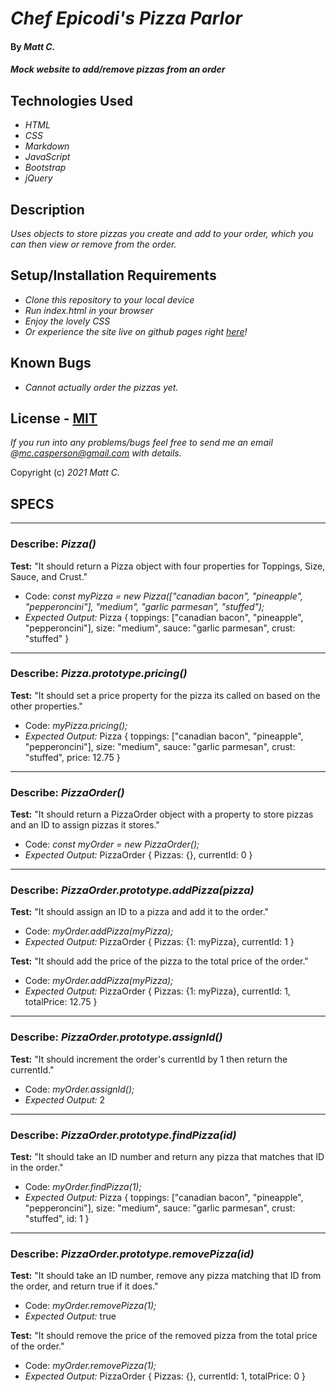 # _Chef Epicodi's Pizza Parlor_

#### By _**Matt C.**_

#### _Mock website to add/remove pizzas from an order_

## Technologies Used

* _HTML_
* _CSS_
* _Markdown_
* _JavaScript_
* _Bootstrap_
* _jQuery_

## Description

_Uses objects to store pizzas you create and add to your order, which you can then view or remove from the order._

## Setup/Installation Requirements

* _Clone this repository to your local device_
* _Run index.html in your browser_
* _Enjoy the lovely CSS_
* _Or experience the site live on github pages right [here](https://catperso.github.io/pizza-parlor)!_

## Known Bugs

* _Cannot actually order the pizzas yet._

## License - [MIT](https://opensource.org/licenses/MIT)

_If you run into any problems/bugs feel free to send me an email @mc.casperson@gmail.com with details._

Copyright (c) _2021_ _Matt C._

## **SPECS**

---

### Describe: _Pizza()_

**Test:** "It should return a Pizza object with four properties for Toppings, Size, Sauce, and Crust."
* Code: _const myPizza = new Pizza(["canadian bacon", "pineapple", "pepperoncini"], "medium", "garlic parmesan", "stuffed");_
* _Expected Output:_ Pizza { toppings: ["canadian bacon", "pineapple", "pepperoncini"], size: "medium", sauce: "garlic parmesan", crust: "stuffed" }

---

### Describe: _Pizza.prototype.pricing()_

**Test:** "It should set a price property for the pizza its called on based on the other properties."
* Code: _myPizza.pricing();_
* _Expected Output:_ Pizza { toppings: ["canadian bacon", "pineapple", "pepperoncini"], size: "medium", sauce: "garlic parmesan", crust: "stuffed", price: 12.75 }

---

### Describe: _PizzaOrder()_

**Test:** "It should return a PizzaOrder object with a property to store pizzas and an ID to assign pizzas it stores."
* Code: _const myOrder = new PizzaOrder();_
* _Expected Output:_ PizzaOrder { Pizzas: {}, currentId: 0 }

---

### Describe: _PizzaOrder.prototype.addPizza(pizza)_

**Test:** "It should assign an ID to a pizza and add it to the order."
* Code: _myOrder.addPizza(myPizza);_
* _Expected Output:_ PizzaOrder { Pizzas: {1: myPizza}, currentId: 1 }

**Test:** "It should add the price of the pizza to the total price of the order."
* Code: _myOrder.addPizza(myPizza);_
* _Expected Output:_ PizzaOrder { Pizzas: {1: myPizza}, currentId: 1, totalPrice: 12.75 }

---

### Describe: _PizzaOrder.prototype.assignId()_

**Test:** "It should increment the order's currentId by 1 then return the currentId."
* Code: _myOrder.assignId();_
* _Expected Output:_ 2

---

### Describe: _PizzaOrder.prototype.findPizza(id)_

**Test:** "It should take an ID number and return any pizza that matches that ID in the order."
* Code: _myOrder.findPizza(1);_
* _Expected Output:_ Pizza { toppings: ["canadian bacon", "pineapple", "pepperoncini"], size: "medium", sauce: "garlic parmesan", crust: "stuffed", id: 1 }

---

### Describe: _PizzaOrder.prototype.removePizza(id)_

**Test:** "It should take an ID number, remove any pizza matching that ID from the order, and return true if it does."
* Code: _myOrder.removePizza(1);_
* _Expected Output:_ true

**Test:** "It should remove the price of the removed pizza from the total price of the order."
* Code: _myOrder.removePizza(1);_
* _Expected Output:_ PizzaOrder { Pizzas: {}, currentId: 1, totalPrice: 0 }